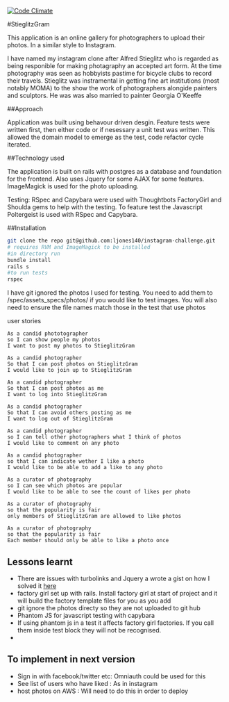 [![Code Climate](https://codeclimate.com/github/ljones140/StieglitzGram/badges/gpa.svg)](https://codeclimate.com/github/ljones140/StieglitzGram)

#StieglitzGram

This application is an online gallery for photographers to upload their photos. In a similar style to Instagram.

I have named my instagram clone after Alfred Stieglitz who is regarded as being  responible for making photagraphy an accepted art form.
At the time photography was seen as hobbyists pastime for bicycle clubs to record their travels. Stieglitz was instramental in getting fine art institutions (most notably MOMA) to the show the work of photographers alongide painters and sculptors.  He was was also married to painter Georgia O'Keeffe

##Approach

Application was built using behavour driven desgin. Feature tests were written first, then either code or if nesessary a unit test was written. This allowed the domain model to emerge as the test, code refactor cycle iterated.

##Technology used

The application is built on rails with postgres as a database and foundation for the frontend. Also uses Jquery for some AJAX for some features. ImageMagick is used for the photo uploading.

Testing: RSpec and Capybara were used with Thoughtbots  FactoryGirl and Shoulda gems to help with the testing. To feature test the Javascript Poltergeist is used with RSpec and Capybara.


##Installation

```sh
git clone the repo git@github.com:ljones140/instagram-challenge.git
# requires RVM and ImageMagick to be installed 
#in directory run
bundle install
rails s
#to run tests
rspec
```



I have git ignored the photos I used for testing. You need to add them to /spec/assets_specs/photos/ if you would like to test images. You will also need to ensure the file names match those in the test that use photos

user stories

```
As a candid phototographer
so I can show people my photos
I want to post my photos to StieglitzGram

As a candid photographer
So that I can post photos on StieglitzGram
I would like to join up to StieglitzGram

As a candid photographer
So that I can post photos as me
I want to log into StieglitzGram

As a candid photographer
So that I can avoid others posting as me
I want to log out of StieglitzGram

As a candid photographer
so I can tell other photographers what I think of photos
I would like to comment on any photo

As a candid photographer
so that I can indicate wether I like a photo
I would like to be able to add a like to any photo

As a curator of photography
so I can see which photos are popular
I would like to be able to see the count of likes per photo

As a curator of photography
so that the popularity is fair
only members of StieglitzGram are allowed to like photos

As a curator of photography
so that the popularity is fair
Each member should only be able to like a photo once

```


Lessons learnt
--------------
* There are issues with turbolinks and Jquery a wrote a gist on how I solved it [here](https://gist.github.com/ljones140/5680d652ab5e244e6838)
* factory girl set up with rails. Install factory girl at start of project and it will build the factory template files for you as you add
* git ignore the photos directy so they are not uploaded to git hub
* Phantom JS for javascript testing with capybara
* If using phantom js in a test it affects factory girl factories. If you call them inside test block they will not be recognised.
* 

To implement in next version
----------

* Sign in with facebook/twitter etc: Omniauth could be used for this
* See list of users who have liked : As in instagram
* host photos on AWS : Will need to do this in order to deploy 



